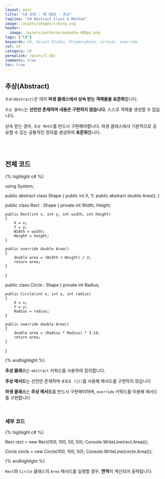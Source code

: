 ```yaml
---
layout: post
title: "C# 강좌 : 제 38강 - 추상"
tagline: "C# Abstract Class & Method"
image: /assets/images/csharp.svg
header:
  image: /assets/patterns/asanoha-400px.png
tags: ["C#"]
keywords: C#, Visual Studio, Polymorphism, virtual, override
ref: C#
category: C#
permalink: /posts/C-38/
comments: true
toc: true
---
```


## 추상(Abstract)

`추상(Abstract)`은 여러 **파생 클래스에서 상속 받는 객체들을 표준화**합니다.

`추상 클래스`는 **선언만 존재하며 내용은 구현하지 않습니다.** 스스로 객체를 생성할 수 없습니다.

상속 받는 경우, `추상 메서드`를 반드시 구현해야합니다. 파생 클래스에서 기본적으로 공유할 수 있는 공통적인 정의를 생성하여 **표준화**합니다.

<br>
<br>

## 전체 코드

{% highlight c# %}

using System;

public abstract class Shape
{
    public int X, Y;
    public abstract double Area();
}


public class Rect : Shape
{
    private int Width, Height;

    public Rect(int x, int y, int width, int height)
    {
        X = x;
        Y = y;
        Width = width;
        Height = height;
    }

    public override double Area()
    {
        double area = (Width + Height) / 2;
        return area;
    }
}

public class Circle : Shape
{
    private int Radius;

    public Circle(int x, int y, int radius)
    {
        X = x;
        Y = y;
        Radius = radius;
    }

    public override double Area()
    {
        double area = (Radius * Radius) * 3.14;
        return area;
    }
}

{% endhighlight %}

**추상 클래스**는 `abstract` 키워드를 사용하여 정의합니다.

**추상 메서드**는 선언만 존재하며 `중괄호 ({})`를 사용해 메서드를 구현하지 않습니다

**파생 클래스**는 **추상 메서드**를 반드시 구현해야하며, `override` 키워드를 이용해 메서드를 구현합니다

<br>

### 세부 코드

{% highlight c# %}

Rect rect = new Rect(100, 100, 50, 50);
Console.WriteLine(rect.Area());

Circle circle = new Circle(100, 100, 50);
Console.WriteLine(circle.Area());

{% endhighlight %}

`Rect`와 `Circle` 클래스의 `Area` 메서드를 실행할 경우, **면적**이 계산되어 출력됩니다.
